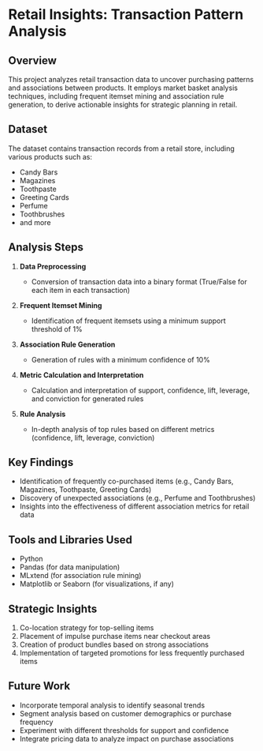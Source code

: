 # Retail Insights: Transaction Pattern Analysis

## Overview
This project analyzes retail transaction data to uncover purchasing patterns and associations between products. It employs market basket analysis techniques, including frequent itemset mining and association rule generation, to derive actionable insights for strategic planning in retail.

## Dataset
The dataset contains transaction records from a retail store, including various products such as:
- Candy Bars
- Magazines
- Toothpaste
- Greeting Cards
- Perfume
- Toothbrushes
- and more

## Analysis Steps

1. **Data Preprocessing**
   - Conversion of transaction data into a binary format (True/False for each item in each transaction)

2. **Frequent Itemset Mining**
   - Identification of frequent itemsets using a minimum support threshold of 1%

3. **Association Rule Generation**
   - Generation of rules with a minimum confidence of 10%

4. **Metric Calculation and Interpretation**
   - Calculation and interpretation of support, confidence, lift, leverage, and conviction for generated rules

5. **Rule Analysis**
   - In-depth analysis of top rules based on different metrics (confidence, lift, leverage, conviction)

## Key Findings

- Identification of frequently co-purchased items (e.g., Candy Bars, Magazines, Toothpaste, Greeting Cards)
- Discovery of unexpected associations (e.g., Perfume and Toothbrushes)
- Insights into the effectiveness of different association metrics for retail data

## Tools and Libraries Used

- Python
- Pandas (for data manipulation)
- MLxtend (for association rule mining)
- Matplotlib or Seaborn (for visualizations, if any)

## Strategic Insights

1. Co-location strategy for top-selling items
2. Placement of impulse purchase items near checkout areas
3. Creation of product bundles based on strong associations
4. Implementation of targeted promotions for less frequently purchased items

## Future Work

- Incorporate temporal analysis to identify seasonal trends
- Segment analysis based on customer demographics or purchase frequency
- Experiment with different thresholds for support and confidence
- Integrate pricing data to analyze impact on purchase associations
